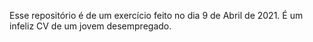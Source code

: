 Esse repositório é de um exercício feito no dia 9 de Abril de 2021. É um
infeliz CV de um jovem desempregado.

